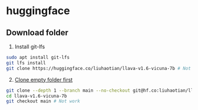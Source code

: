 # huggingface

## Download folder

1. Install git-lfs

```bash
sudo apt install git-lfs
git lfs install
git clone https://huggingface.co/liuhaotian/llava-v1.6-vicuna-7b # Not work
```

2. [Clone empty folder first](https://blog.iamdev.cn/post/2023/%E5%A6%82%E4%BD%95%E4%BC%98%E9%9B%85%E7%9A%84%E4%B8%8B%E8%BD%BDhuggingface%E7%9A%84%E5%A4%A7%E6%A8%A1%E5%9E%8B/)

```bash
git clone --depth 1 --branch main --no-checkout git@hf.co:liuhaotian/llava-v1.6-vicuna-7b
cd llava-v1.6-vicuna-7b
git checkout main # Not work
```
